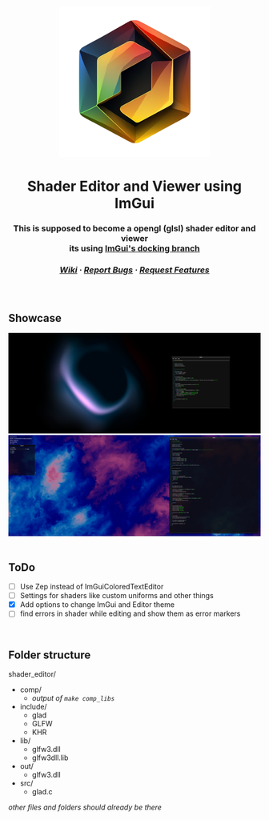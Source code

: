 <div align="center">
<img src="logo.png" width="300">

<h1>Shader Editor and Viewer using ImGui
<h3>This is supposed to become a opengl (glsl) shader editor and viewer<br>
its using <a href="https://github.com/ocornut/imgui/tree/docking">ImGui's docking branch</a>

<br>
<div class="links" align="center"><h5>
  <a href="https://github.com/TerrificTable/ShaderEditor/wiki">Wiki</a>
  ·
  <a href="https://github.com/TerrificTable/ShaderEditor/issues">Report Bugs</a>
  ·
  <a href="https://github.com/TerrificTable/ShaderEditor/issues">Request Features</a>
</div>
</div>
  
  
<br>

## Showcase
<img src="img.png" width="1080">
<img src="image.png" width="1080">

<br>

<!-- ## Install
  You can get the latest built release from the [Releases Tab](https://github.com/TerrificTable/ShaderEditor/releases)<br>
  If you want to build the project yourself, you have to get the [imgui files](https://github.com/ocornut/imgui), [glad](https://glad.dav1d.de) and [glfw](https://glfw.org)
  for reference see [Folder structure](https://github.com/TerrificTable/ShaderEditor#folder-structure)<br>
  If you have all those libraries and files, you want to execute 
  ```sh
  make comp_libs
  ```
  to compile the libraries into object files<br>
  Now you should have a folder called `comp` containing .o files, you can now execute 
  ```sh
  make compile
  ``` 
  to compile the project, it will output a executable in the `out` folder<br>
-->

<br>

## ToDo
- [ ] Use Zep instead of ImGuiColoredTextEditor
- [ ] Settings for shaders like custom uniforms and other things
- [x] Add options to change ImGui and Editor theme
- [ ] find errors in shader while editing and show them as error markers

<br>

## Folder structure
shader_editor/
- comp/
  - *output of `make comp_libs`*
- include/
    - glad
    - GLFW
    - KHR
- lib/
  - glfw3.dll
  - glfw3dll.lib
- out/
  - glfw3.dll
- src/
  - glad.c

*other files and folders should already be there*
